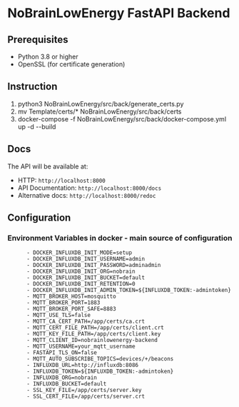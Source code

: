 # NoBrainLowEnergy FastAPI Backend

## Prerequisites

- Python 3.8 or higher
- OpenSSL (for certificate generation)

## Instruction

1) python3 NoBrainLowEnergy/src/back/generate_certs.py
2) mv Template/certs/* NoBrainLowEnergy/src/back/certs
3) docker-compose -f NoBrainLowEnergy/src/back/docker-compose.yml up -d --build 


## Docs

The API will be available at:
- HTTP: `http://localhost:8000`
- API Documentation: `http://localhost:8000/docs`
- Alternative docs: `http://localhost:8000/redoc`

## Configuration

### Environment Variables in docker - main source of configuration

```env
      - DOCKER_INFLUXDB_INIT_MODE=setup
      - DOCKER_INFLUXDB_INIT_USERNAME=admin
      - DOCKER_INFLUXDB_INIT_PASSWORD=adminadmin
      - DOCKER_INFLUXDB_INIT_ORG=nobrain
      - DOCKER_INFLUXDB_INIT_BUCKET=default
      - DOCKER_INFLUXDB_INIT_RETENTION=0
      - DOCKER_INFLUXDB_INIT_ADMIN_TOKEN=${INFLUXDB_TOKEN:-admintoken}
      - MQTT_BROKER_HOST=mosquitto
      - MQTT_BROKER_PORT=1883
      - MQTT_BROKER_PORT_SAFE=8883
      - MQTT_USE_TLS=false
      - MQTT_CA_CERT_PATH=/app/certs/ca.crt
      - MQTT_CERT_FILE_PATH=/app/certs/client.crt
      - MQTT_KEY_FILE_PATH=/app/certs/client.key
      - MQTT_CLIENT_ID=nobrainlowenergy-backend
      - MQTT_USERNAME=your_mqtt_username
      - FASTAPI_TLS_ON=false
      - MQTT_AUTO_SUBSCRIBE_TOPICS=devices/+/beacons
      - INFLUXDB_URL=http://influxdb:8086
      - INFLUXDB_TOKEN=${INFLUXDB_TOKEN:-admintoken}
      - INFLUXDB_ORG=nobrain
      - INFLUXDB_BUCKET=default
      - SSL_KEY_FILE=/app/certs/server.key
      - SSL_CERT_FILE=/app/certs/server.crt
```
